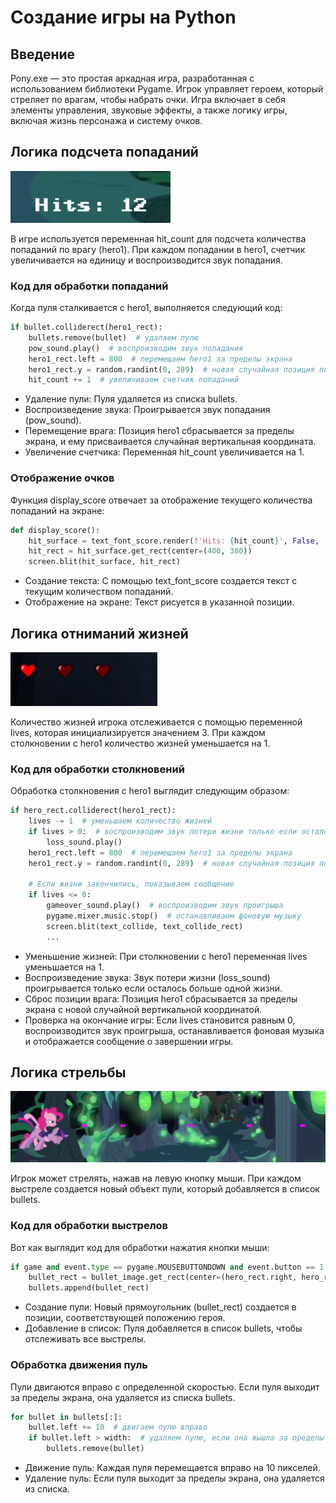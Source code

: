 # Создание игры на Python
## Введение
Pony.exe — это простая аркадная игра, разработанная с использованием библиотеки Pygame. Игрок управляет героем, который стреляет по врагам, чтобы набрать очки. Игра включает в себя элементы управления, звуковые эффекты, а также логику игры, включая жизнь персонажа и систему очков.
## Логика подсчета попаданий
![очки](hits.png)  
  
В игре используется переменная hit_count для подсчета количества попаданий по врагу (hero1). При каждом попадании в hero1, счетчик увеличивается на единицу и воспроизводится звук попадания.
### Код для обработки попаданий
Когда пуля сталкивается с hero1, выполняется следующий код:
```python
if bullet.colliderect(hero1_rect):
    bullets.remove(bullet)  # удаляем пулю
    pow_sound.play()  # воспроизводим звук попадания
    hero1_rect.left = 800  # перемещаем hero1 за пределы экрана
    hero1_rect.y = random.randint(0, 289)  # новая случайная позиция по вертикали
    hit_count += 1  # увеличиваем счетчик попаданий
```
- Удаление пули: Пуля удаляется из списка bullets.
- Воспроизведение звука: Проигрывается звук попадания (pow_sound).
- Перемещение врага: Позиция hero1 сбрасывается за пределы экрана, и ему присваивается случайная вертикальная координата.
- Увеличение счетчика: Переменная hit_count увеличивается на 1.
### Отображение очков 
Функция display_score отвечает за отображение текущего количества попаданий на экране:
```python
def display_score():
    hit_surface = text_font_score.render(f'Hits: {hit_count}', False, 'White')
    hit_rect = hit_surface.get_rect(center=(400, 380))
    screen.blit(hit_surface, hit_rect)
```
- Создание текста: С помощью text_font_score создается текст с текущим количеством попаданий.
- Отображение на экране: Текст рисуется в указанной позиции.
## Логика отниманий жизней
![жизни](hearts.png)  
  
Количество жизней игрока отслеживается с помощью переменной lives, которая инициализируется значением 3. При каждом столкновении с hero1 количество жизней уменьшается на 1.
### Код для обработки столкновений
Обработка столкновения с hero1 выглядит следующим образом:
```python
if hero_rect.colliderect(hero1_rect):
    lives -= 1  # уменьшаем количество жизней
    if lives > 0:  # воспроизводим звук потери жизни только если осталось больше одной жизни
        loss_sound.play()
    hero1_rect.left = 800  # перемещаем hero1 за пределы экрана
    hero1_rect.y = random.randint(0, 289)  # новая случайная позиция по вертикали

    # Если жизни закончились, показываем сообщение
    if lives <= 0:
        gameover_sound.play()  # воспроизводим звук проигрыша
        pygame.mixer.music.stop()  # останавливаем фоновую музыку
        screen.blit(text_collide, text_collide_rect)
        ...
```
- Уменьшение жизней: При столкновении с hero1 переменная lives уменьшается на 1.
- Воспроизведение звука: Звук потери жизни (loss_sound) проигрывается только если осталось больше одной жизни.
- Сброс позиции врага: Позиция hero1 сбрасывается за пределы экрана с новой случайной вертикальной координатой.
- Проверка на окончание игры: Если lives становится равным 0, воспроизводится звук проигрыша, останавливается фоновая музыка и отображается сообщение о завершении игры.
## Логика стрельбы
![пули](powpow.png)
  
Игрок может стрелять, нажав на левую кнопку мыши. При каждом выстреле создается новый объект пули, который добавляется в список bullets.
### Код для обработки выстрелов
Вот как выглядит код для обработки нажатия кнопки мыши:
```python
if game and event.type == pygame.MOUSEBUTTONDOWN and event.button == 1:
    bullet_rect = bullet_image.get_rect(center=(hero_rect.right, hero_rect.centery))
    bullets.append(bullet_rect)
```
- Создание пули: Новый прямоугольник (bullet_rect) создается в позиции, соответствующей положению героя.
- Добавление в список: Пуля добавляется в список bullets, чтобы отслеживать все выстрелы.
### Обработка движения пуль
Пули двигаются вправо с определенной скоростью. Если пуля выходит за пределы экрана, она удаляется из списка bullets.
```python
for bullet in bullets[:]:
    bullet.left += 10  # двигаем пулю вправо
    if bullet.left > width:  # удаляем пулю, если она вышла за пределы экрана
        bullets.remove(bullet)
```
- Движение пуль: Каждая пуля перемещается вправо на 10 пикселей.
- Удаление пуль: Если пуля выходит за пределы экрана, она удаляется из списка.
